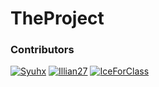 # TheProject


### Contributors
[<img alt="Syuhx" src="https://images.weserv.nl/?url=https://avatars.githubusercontent.com/u/91418691?v=4&w=45&fit=cover&mask=circle&maxage=7d" />](https://github.com/Syuhx)
[<img alt="Illian27" src="https://images.weserv.nl/?url=https://avatars.githubusercontent.com/u/98534635?v=4&w=45&fit=cover&mask=circle&maxage=7d" />](https://github.com/Illian27)
[<img alt="IceForClass" src="https://images.weserv.nl/?url=https://avatars.githubusercontent.com/u/146034810?v=4&w=45&fit=cover&mask=circle&maxage=7d" />](https://github.com/IceForClass)
